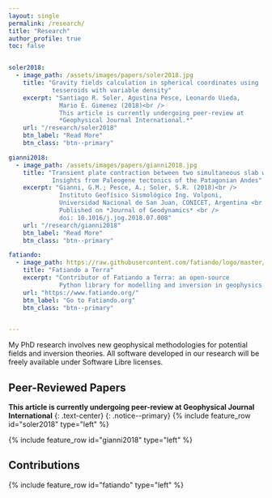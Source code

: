 ```yaml
---
layout: single
permalink: /research/
title: "Research"
author_profile: true
toc: false


soler2018:
  - image_path: /assets/images/papers/soler2018.jpg
    title: "Gravity fields calculation in spherical coordinates using
            tesseroids with variable density"
    excerpt: "Santiago R. Soler, Agustina Pesce, Leonardo Uieda,
			  Mario E. Gimenez (2018)<br />
              This article is currently undergoing peer-review at
              *Geophysical Journal International.*"
    url: "/research/soler2018"
    btn_label: "Read More"
    btn_class: "btn--primary"

gianni2018:
  - image_path: /assets/images/papers/gianni2018.jpg
    title: "Transient plate contraction between two simultaneous slab windows:
            Insights from Paleogene tectonics of the Patagonian Andes"
    excerpt: "Gianni, G.M.; Pesce, A.; Soler, S.R. (2018)<br />
              Instituto Geofísico Sismológico Ing. Volponi,
              Universidad Nacional de San Juan, CONICET, Argentina <br />
              Published on *Journal of Geodynamics* <br />
              doi: 10.1016/j.jog.2018.07.008"
    url: "/research/gianni2018"
    btn_label: "Read More"
    btn_class: "btn--primary"

fatiando:
  - image_path: https://raw.githubusercontent.com/fatiando/logo/master/fatiando-logo.png
    title: "Fatiando a Terra"
    excerpt: "Contributor of Fatiando a Terra: an open-source
              Python library for modelling and inversion in geophysics."
    url: "https://www.fatiando.org/"
    btn_label: "Go to Fatiando.org"
    btn_class: "btn--primary"


---
```


My PhD research involves new geophysical methodologies for potential fields
and inversion theories. All software developed in our research will be freely
available under Software Libre licenses.

## Peer-Reviewed Papers

**This article is currently undergoing peer-review at
Geophysical Journal International**
{: .text-center}
{: .notice--primary}
{% include feature_row id="soler2018" type="left" %}

{% include feature_row id="gianni2018" type="left" %}

## Contributions

{% include feature_row id="fatiando" type="left" %}
